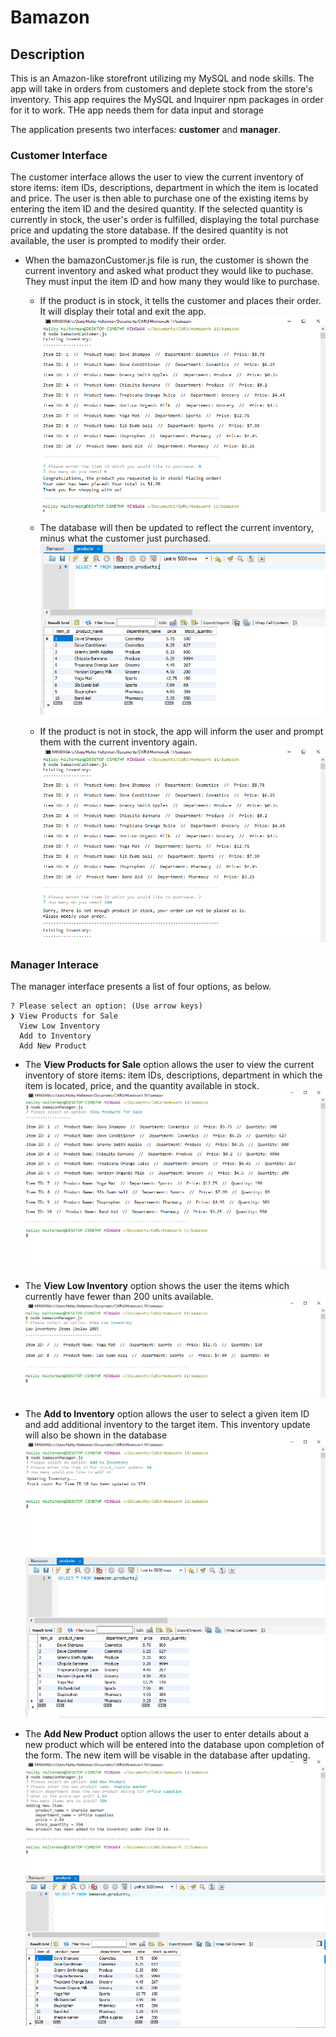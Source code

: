 # Bamazon

## Description

This is an Amazon-like storefront utilizing my MySQL and node skills. The app will take in orders from customers and deplete stock from the store's inventory. This app requires the MySQL and Inquirer npm packages in order for it to work. THe app needs them for data input and storage

The application presents two interfaces: **customer** and **manager**.



### Customer Interface

The customer interface allows the user to view the current inventory of store items: item IDs, descriptions, department in which the item is located and price. The user is then able to purchase one of the existing items by entering the item ID and the desired quantity. If the selected quantity is currently in stock, the user's order is fulfilled, displaying the total purchase price and updating the store database. If the desired quantity is not available, the user is prompted to modify their order.

- When the bamazonCustomer.js file is run, the customer is shown the current inventory and asked what product they would like to puchase. They must input the item ID and how many they would like to purchase.
	
	- If the product is in stock, it tells the customer and places their order. It will display their total and exit the app.
		![image of customer placing order](/images/customer_order_placed.png)
	
	- The database will then be updated to reflect the current inventory, minus what the customer just purchased.
		![image of updated db](/images/customer_stock_updated.png)
	
	- If the product is not in stock, the app will inform the user and prompt them with the current inventory again.
		![image of out of stock](/images/customer_not_enough_stock.png)



### Manager Interace

The manager interface presents a list of four options, as below. 

	? Please select an option: (Use arrow keys)
	❯ View Products for Sale 
	  View Low Inventory 
	  Add to Inventory 
	  Add New Product
	  
- The **View Products for Sale** option allows the user to view the current inventory of store items: item IDs, descriptions, department in which the item is located, price, and the quantity available in stock. 
	![image of manager products for sale](/images/manager_view.png)

- The **View Low Inventory** option shows the user the items which currently have fewer than 200 units available.
	![image of manager low inventory](/images/manager_low.png)

- The **Add to Inventory** option allows the user to select a given item ID and add additional inventory to the target item. This inventory update will also be shown in the database
	![image of manager update inventory](/images/manager_update_inventory.png)
	![image of manager update inventory](/images/manager_db_updated.png)

- The **Add New Product** option allows the user to enter details about a new product which will be entered into the database upon completion of the form. The new item will be visable in the database after updating.
	![image of manager add item](/images/manager_add.png)
	![image of manager add item](/images/manager_db_add.png)


